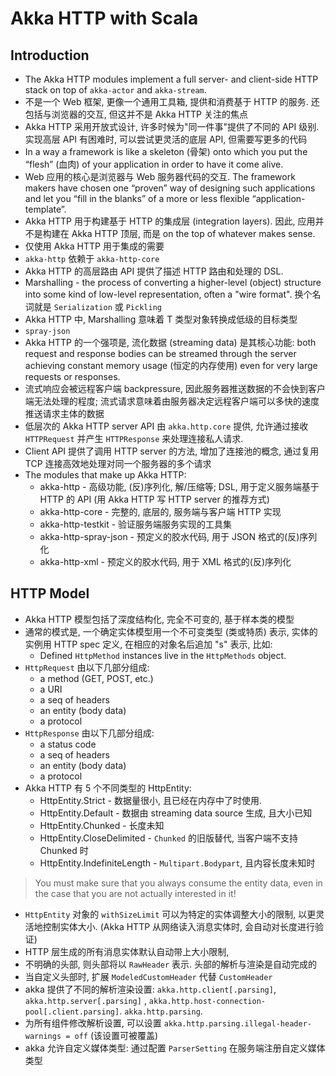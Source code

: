 # Akka HTTP with Scala

## Introduction

- The Akka HTTP modules implement a full server- and client-side HTTP stack on top of `akka-actor` and `akka-stream`.
- 不是一个 Web 框架, 更像一个通用工具箱, 提供和消费基于 HTTP 的服务. 还包括与浏览器的交互, 但这并不是 Akka HTTP 关注的焦点
- Akka HTTP 采用开放式设计, 许多时候为"同一件事"提供了不同的 API 级别. 实现高层 API 有困难时, 可以尝试更灵活的底层 API, 但需要写更多的代码
- In a way a framework is like a skeleton (骨架) onto which you put the “flesh” (血肉) of your application in order to have it come alive.
- Web 应用的核心是浏览器与 Web 服务器代码的交互. The framework makers have chosen one “proven” way of designing such applications and let you “fill in the blanks” of a more or less flexible “application-template”.
- Akka HTTP 用于构建基于 HTTP 的集成层 (integration layers). 因此, 应用并不是构建在 Akka HTTP 顶层, 而是 on the top of whatever makes sense.
- 仅使用 Akka HTTP 用于集成的需要
- `akka-http` 依赖于 `akka-http-core`
- Akka HTTP 的高层路由 API 提供了描述 HTTP 路由和处理的 DSL.
- Marshalling - the process of converting a higher-level (object) structure into some kind of low-level representation, often a "wire format". 换个名词就是 `Serialization` 或 `Pickling`
- Akka HTTP 中, Marshalling 意味着 T 类型对象转换成低级的目标类型
- `spray-json`
- Akka HTTP 的一个强项是, 流化数据 (streaming data) 是其核心功能: both request and response bodies can be streamed through the server achieving constant memory usage (恒定的内存使用) even for very large requests or responses.
- 流式响应会被远程客户端 backpressure, 因此服务器推送数据的不会快到客户端无法处理的程度; 流式请求意味着由服务器决定远程客户端可以多快的速度推送请求主体的数据
- 低层次的 Akka HTTP server API 由 `akka.http.core` 提供, 允许通过接收 `HTTPRequest` 并产生 `HTTPResponse` 来处理连接私人请求.
- Client API 提供了调用 HTTP server 的方法, 增加了连接池的概念, 通过复用 TCP 连接高效地处理对同一个服务器的多个请求
- The modules that make up Akka HTTP:
    - akka-http - 高级功能, (反)序列化, 解/压缩等; DSL, 用于定义服务端基于 HTTP 的 API (用 Akka HTTP 写 HTTP server 的推荐方式)
    - akka-http-core - 完整的, 底层的, 服务端与客户端 HTTP 实现
    - akka-http-testkit - 验证服务端服务实现的工具集
    - akka-http-spray-json - 预定义的胶水代码, 用于 JSON 格式的(反)序列化
    - akka-http-xml - 预定义的胶水代码, 用于 XML 格式的(反)序列化

## HTTP Model

- Akka HTTP 模型包括了深度结构化, 完全不可变的, 基于样本类的模型
- 通常的模式是, 一个确定实体模型用一个不可变类型 (类或特质) 表示, 实体的实例用 HTTP spec 定义, 在相应的对象名后追加 "s" 表示, 比如:
    - Defined `HttpMethod` instances live in the `HttpMethods` object.
- `HttpRequest` 由以下几部分组成:
    - a method (GET, POST, etc.)
    - a URI
    - a seq of headers
    - an entity (body data)
    - a protocol
- `HttpResponse` 由以下几部分组成:
    - a status code
    - a seq of headers
    - an entity (body data)
    - a protocol
- Akka HTTP 有 5 个不同类型的 HttpEntity:
    - HttpEntity.Strict - 数据量很小, 且已经在内存中了时使用.
    - HttpEntity.Default - 数据由 streaming data source 生成, 且大小已知
    - HttpEntity.Chunked - 长度未知
    - HttpEntity.CloseDelimited - `Chunked` 的旧版替代, 当客户端不支持 Chunked 时
    - HttpEntity.IndefiniteLength - `Multipart.Bodypart`, 且内容长度未知时

> You must make sure that you always consume the entity data, even in the case that you are not actually interested in it!

- `HttpEntity` 对象的 `withSizeLimit` 可以为特定的实体调整大小的限制, 以更灵活地控制实体大小. (Akka HTTP 从网络读入消息实体时, 会自动对长度进行验证)
- HTTP 层生成的所有消息实体默认自动带上大小限制,
- 不明确的头部, 则头部将以 `RawHeader` 表示. 头部的解析与渲染是自动完成的
- 当自定义头部时, 扩展 `ModeledCustomHeader` 代替 `CustomHeader`
- akka 提供了不同的解析渲染设置: `akka.http.client[.parsing]`, `akka.http.server[.parsing]`
, `akka.http.host-connection-pool[.client.parsing]`. `akka.http.parsing`.
- 为所有组件修改解析设置, 可以设置 `akka.http.parsing.illegal-header-warnings = off` (该设置可被覆盖)
- akka 允许自定义媒体类型: 通过配置 `ParserSetting` 在服务端注册自定义媒体类型


